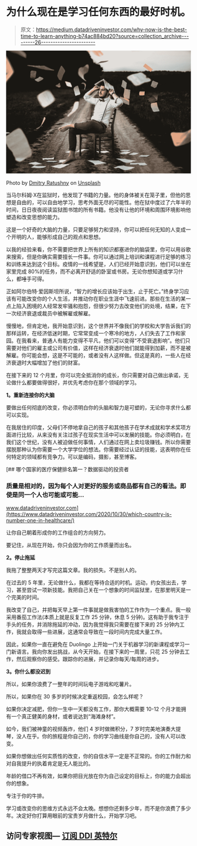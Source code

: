 # 为什么现在是学习任何东西的最好时机。

> 原文：<https://medium.datadriveninvestor.com/why-now-is-the-best-time-to-learn-anything-b74ac884bd20?source=collection_archive---------26----------------------->

![](img/946b5e4cd079d0378588400dee51073e.png)

Photo by [Dmitry Ratushny](https://unsplash.com/@ratushny?utm_source=medium&utm_medium=referral) on [Unsplash](https://unsplash.com?utm_source=medium&utm_medium=referral)

当马尔科姆·Ⅹ在监狱时，他发现了书籍的力量。他的身体被关在笼子里，但他的思想是自由的，可以自由地学习，思考外面无尽的可能性。他在狱中度过了六年半的时间，日日夜夜阅读监狱图书馆的所有书籍。他没有让他的环境和周围环境影响他塑造和改变思想的能力。

这是一个好奇的大脑的力量，只要足够努力和坚持，你可以把任何无知的人变成一个开明的人，能够形成自己的观点和思想。

以我的经验来看，你不需要把世界上所有的知识都塞进你的脑袋里，你可以用谷歌来搜索，但是你确实需要擅长一件事。你可以通过网上培训和课程进行足够的练习和训练来达到这个目标。疫情的一线希望是，人们已经开始意识到，他们可以坐在家里完成 80%的任务，而不必离开舒适的卧室或书房。无论你想知道或学习什么，都唾手可得。

正如阿尔伯特·爱因斯坦所说，“智力的增长应该始于出生，止于死亡。”终身学习应该有可能改变你的个人生活，并推动你在职业生涯中飞速前进。那些在生活的某一点上陷入困境的人经常发牢骚和抱怨，但很少努力去改变他们的处境，结果，在下一次经济衰退或裁员中被解雇或解雇。

慢慢地，但肯定地，我开始意识到，这个世界并不像我们的学校和大学告诉我们的那样运转，在经济低迷时期，它常常变成一个寒冷的地方，人们失去了工作和家园。在我看来，普通人有能力变得不平凡，他们可以变得“不受衰退影响”。他们只需要对他们的雇主或公司有价值，这样在经济衰退时他们就能得到加薪，而不是被解雇。你可能会想，这是不可能的，或者没有人这样做。但这是真的，一些人在经济衰退时大幅增加了他们的财富。

在接下来的 12 个月里，你可以完全抵消你的成长，你只需要对自己做出承诺，无论做什么都要做得很好，并优先考虑你在那个领域的学习。

**1。重新连接你的大脑**

要做出任何彻底的改变，你必须明白你的头脑和智力是可塑的，无论你寻求什么都可以实现。

在我居住的印度，父母们不停地拿自己的孩子和其他孩子在学术成就和学术奖项方面进行比较，从来没有关注过孩子在现实生活中可以发展的技能。你必须明白，在我们这个世纪，没有人被迫做任何事情，人们通过在网上卖垃圾赚钱。所以你需要摆脱那种认为你需要一个大学学位的想法。你需要经过认证的技能，这表明你在任何特定的领域都有竞争力。可以是编码，摄影，甚至博客。

[](https://www.datadriveninvestor.com/2020/10/30/which-country-is-number-one-in-healthcare/) [## 哪个国家的医疗保健排名第一？数据驱动的投资者

### 质量是相对的，因为每个人对更好的服务或商品都有自己的看法。即使是同一个人也可能或可能…

www.datadriveninvestor.com](https://www.datadriveninvestor.com/2020/10/30/which-country-is-number-one-in-healthcare/) 

让你自己朝着形成你的工作组合的方向努力。

要记住，从现在开始，你只会因为你的工作质量而出名。

**2。停止拖延**

我拖了整整两天才写完这篇文章。我的损失。不是别人的。

在过去的 5 年里，无论做什么，我都在等待合适的时机。运动，约女孩出去，学习，甚至尝试一项新技能。我把自己关在一个想象的时间监狱里，在那里明天是一个完美的时间。

我改变了自己，并把每天早上第一件事就是做我害怕的工作作为一个重点。我一般采用番茄工作法(本质上就是反复工作 25 分钟，休息 5 分钟)。这有助于我专注于手头的任务，并消除拖延的冲动，因为我觉得我只需要在接下来的 25 分钟内工作，我就会取得一些进展，这通常会导致在一段时间内完成大量工作。

因此，如果你一直在避免在 Duolingo 上开始一门关于机器学习的新课程或学习一门新语言。我向你发出挑战，从今天开始，在接下来的一周里，只花 25 分钟去工作，然后观察你的感受。跟踪你的进展，并记录你每天/每周的进步。

**3。你什么都没迟到**

所以，如果你浪费了一整年的时间玩电子游戏和吃薯片。

所以，如果你在 30 多岁的时候决定重返校园，会怎么样呢？

如果你决定减肥，但你一生中一天都没有工作，那你大概需要 10-12 个月才能拥有一个真正健美的身材，或者说达到“海滩身材”。

如今，我们被神童的视频轰炸，他们 4 岁时做微积分，7 岁时完美地演奏大提琴，没人在乎。你的旅程是你自己的，你的学习曲线是你自己的，没有人可以改变。

如果你想做出任何实质性的改变，你的自信水平一定是不正常的。你的工作耐力和对自我提升的执着肯定是无人能比的。

年龄的借口不再有效，如果你把目光放在你为自己设定的目标上，你的能力会超出你的想象。

专注于你的牛排。

学习或改变你的思维方式永远不会太晚。想想你还剩多少年，而不是你浪费了多少年。决定好你打算用眼前的宝贵岁月做什么，开始学习吧。

## 访问专家视图— [订阅 DDI 英特尔](https://datadriveninvestor.com/ddi-intel)